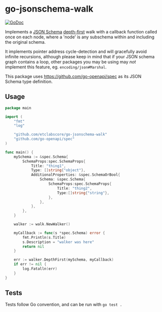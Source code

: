 # go-jsonschema-walk

[![GoDoc](https://godoc.org/github.com/golang/gddo?status.svg)](https://godoc.org/github.com/etclabscore/go-jsonschema-walk)

Implements a [JSON Schema](https://json-schema.org/specification.html) [depth-first](https://en.wikipedia.org/wiki/Depth-first_search) walk with a callback function called 
once on each node, where a 'node' is any subschema within and including the original schema.

It implements pointer address cycle-detection and will gracefully avoid infinite recursions, although please keep in
mind that if your JSON schema graph contains a loop, other packages you may be using may _not_ implement this feature,
eg. `encoding/json#Marshal`.

This package uses https://github.com/go-openapi/spec as its JSON Schema type definition.

## Usage

```go
package main

import (
    "fmt"
    "log"

    "github.com/etclabscore/go-jsonschema-walk"
    "github.com/go-openapi/spec"
)

func main() {
    mySchema := &spec.Schema{
        SchemaProps:spec.SchemaProps{
        	Title: "thing1",
        	Type: []string{"object"},
        	AdditionalProperties: &spec.SchemaOrBool{
                Schema: &spec.Schema{
                    SchemaProps:spec.SchemaProps{
                        Title: "thing2",
                        Type:[]string{"string"},
                    },
                },
            },
        },
    }

    walker := walk.NewWalker()

    myCallback := func(s *spec.Schema) error {
        fmt.Println(s.Title)
        s.Description = "walker was here"
        return nil
    }

    err := walker.DepthFirst(mySchema, myCallback)
    if err != nil {
        log.Fatalln(err)
    }
}
```

## Tests

Tests follow Go convention, and can be run with `go test .`